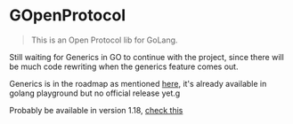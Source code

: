 # GOpenProtocol

> This is an Open Protocol lib for GoLang.

Still waiting for Generics in GO to continue with the project, since there will be much code rewriting when the generics feature comes out.

Generics is in the roadmap as mentioned [here](https://blog.golang.org/generics-next-step), it's already available in golang playground but no official release yet.g

Probably be available in version 1.18, [check this](https://golang.org/doc/faq#generics)